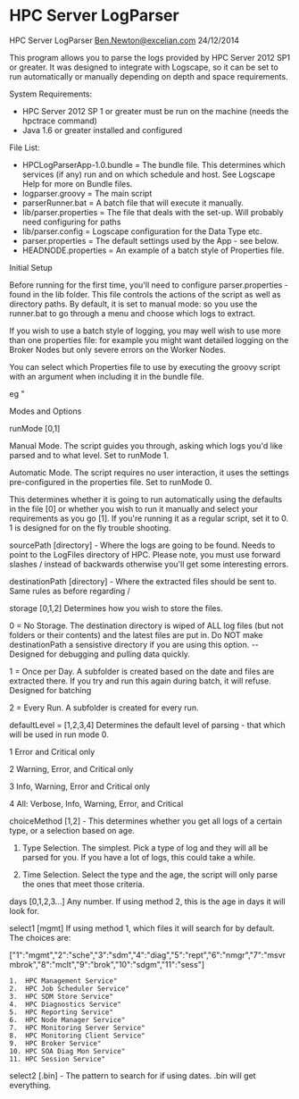 HPC Server LogParser
============

HPC Server LogParser
Ben.Newton@excelian.com
24/12/2014

This program allows you to parse the logs provided by HPC Server 2012 SP1 or greater.
It was designed to integrate with Logscape, so it can be set to run automatically or manually depending on depth and space requirements. 


System Requirements:
 - HPC Server 2012 SP 1 or greater must be run on the machine (needs the hpctrace command)
 - Java 1.6 or greater installed and configured

 
File List:
 - HPCLogParserApp-1.0.bundle = The bundle file. This determines which services (if any) run and on which schedule and host. See Logscape Help for more on Bundle files.
 - logparser.groovy = The main script
 - parserRunner.bat = A batch file that will execute it manually. 
 - lib/parser.properties = The file that deals with the set-up. Will probably need configuring for paths
 - lib/parser.config = Logscape configuration for the Data Type etc.
 - parser.properties = The default settings used by the App - see below. 
 - HEADNODE.properties = An example of a batch style of Properties file. 
 
Initial Setup

Before running for the first time, you'll need to configure parser.properties - found in the lib folder. 
This file controls the actions of the script as well as directory paths. By default, it is set to manual mode: so you use the runner.bat to go through a menu and choose which logs to extract. 

If you wish to use a batch style of logging, you may well wish to use more than one properties file: for example you might want detailed logging on the Broker Nodes but only severe errors on the Worker Nodes.

You can select which Properties file to use by executing the groovy script with an argument when including it in the bundle file.

eg <script>logparser.groovy "HEADNODE.properties</script>"


Modes and Options

runMode [0,1]

Manual Mode. The script guides you through, asking which logs you'd like parsed and to what level. 
Set to runMode 1. 

Automatic Mode. The script requires no user interaction, it uses the settings pre-configured in the properties file.
Set to runMode 0.

This determines whether it is going to run automatically using the defaults in the file [0] or whether you wish to run it manually and select your requirements as you go [1]. If you're running it as a regular script, set it to 0. 1 is designed for on the fly trouble shooting.

sourcePath [directory] - Where the logs are going to be found. Needs to point to the LogFiles directory of HPC. Please note, you must use forward slashes / instead of backwards otherwise you'll get some interesting errors.

destinationPath [directory] - Where the extracted files should be sent to. Same rules as before regarding /

storage [0,1,2] Determines how you wish to store the files.

0 = No Storage. The destination directory is wiped of ALL log files (but not folders or their contents) and the latest files are put in. Do NOT make destinationPath a sensistive directory if you are using this option. -- Designed for debugging and pulling data quickly.
	
1 = Once per Day. A subfolder is created based on the date and files are extracted there. If you try and run this again during batch, it will refuse. Designed for batching
	
2 = Every Run. A subfolder is created for every run.

defaultLevel = [1,2,3,4] Determines the default level of parsing - that which will be used in run mode 0. 

1 Error and Critical only

2 Warning, Error, and Critical only

3 Info, Warning, Error and Critical only

4 All: Verbose, Info, Warning, Error, and Critical
 
choiceMethod [1,2] - This determines whether you get all logs of a certain type, or a selection based on age.

1. Type Selection. The simplest. Pick a type of log and they will all be parsed for you. If you have a lot of logs, this could take a while.
	
2. Time Selection. Select the type and the age, the script will only parse the ones that meet those criteria. 

days [0,1,2,3...] Any number. If using method 2, this is the age in days it will look for. 

select1 [mgmt] If using method 1, which files it will search for by default. The choices are:

["1":"mgmt","2":"sche","3":"sdm","4":"diag","5":"rept","6":"nmgr","7":"msvrmbrok","8":"mclt","9":"brok","10":"sdgm","11":"sess"]

	1.  HPC Management Service"
	2.  HPC Job Scheduler Service"
	3.  HPC SDM Store Service"
	4.  HPC Diagnostics Service"
	5.  HPC Reporting Service"
	6.  HPC Node Manager Service"	 
	7.  HPC Monitoring Server Service"	 
	8.  HPC Monitoring Client Service"
	9.  HPC Broker Service"
	10. HPC SOA Diag Mon Service"
	11. HPC Session Service"

select2 [.bin] - The pattern to search for if using dates. .bin will get everything.
